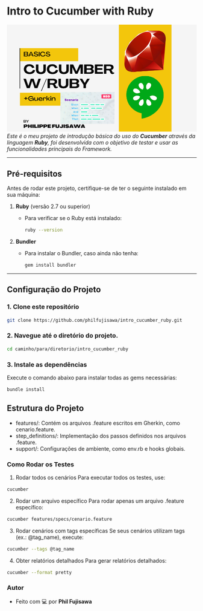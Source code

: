 # Intro to Cucumber with Ruby
![projeto1](assets/cucumber-ruby.png)
_Este é o meu projeto de introdução básica do uso do **Cucumber** através da linguagem **Ruby**, foi desenvolvida com o objetivo de testar e usar as funcionalidades principais do Framework._

---

## Pré-requisitos

Antes de rodar este projeto, certifique-se de ter o seguinte instalado em sua máquina:

1. **Ruby** (versão 2.7 ou superior)
   - Para verificar se o Ruby está instalado:
     ```bash
     ruby --version
     ```

2. **Bundler**
   - Para instalar o Bundler, caso ainda não tenha:
     ```bash
     gem install bundler
     ```

---

## Configuração do Projeto

### 1. Clone este repositório
```bash
git clone https://github.com/philfujisawa/intro_cucumber_ruby.git
```
### 2. Navegue até o diretório do projeto.
```bash
cd caminho/para/diretorio/intro_cucumber_ruby
```
### 3. Instale as dependências
Execute o comando abaixo para instalar todas as gems necessárias:
```bash
bundle install
```
## Estrutura do Projeto
+ features/: Contém os arquivos .feature escritos em Gherkin, como cenario.feature.
+ step_definitions/: Implementação dos passos definidos nos arquivos .feature.
+ support/: Configurações de ambiente, como env.rb e hooks globais.

### Como Rodar os Testes

1. Rodar todos os cenários
Para executar todos os testes, use:
```bash
cucumber
```
2. Rodar um arquivo específico
Para rodar apenas um arquivo .feature específico:
```bash
cucumber features/specs/cenario.feature
```
3. Rodar cenários com tags específicas
Se seus cenários utilizam tags (ex.: @tag_name), execute:
```bash
cucumber --tags @tag_name
```
4. Obter relatórios detalhados
Para gerar relatórios detalhados:
```bash
cucumber --format pretty
```
### Autor
+ Feito com 💻 por **Phil Fujisawa**